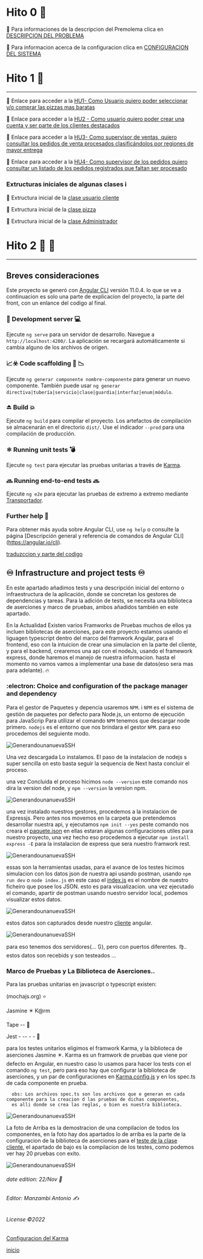 
# Hito 0 📶
 🔗  Para informaciones de la descripcion del Premolema clica en [DESCRIPCION DEL PROBLEMA](https://github.com/Manzambi/Manzambi_Antonio_CC2223/blob/main/Docs/Hito%200/descripcionProblema.md)
 
 🔗 Para informacion acerca de la configuracion clica en [CONFIGURACION DEL SISTEMA](https://github.com/Manzambi/Manzambi_Antonio_CC2223/blob/main/Docs/Hito%200/ConfiguracionSistema.md)

# Hito 1 📶
__________________________________________________________________________________________________________________________________________________
🔗 Enlace para acceder a la [HU1- Como Usuario quiero poder seleccionar y/o comprar las pizzas mas baratas](https://github.com/Manzambi/Manzambi_Antonio_CC2223/issues/1)

🔗 Enlace para acceder a la [HU2 - Como usuario quiero poder crear una cuenta y ser parte de los clientes destacados](https://github.com/Manzambi/Manzambi_Antonio_CC2223/issues/2)

🔗 Enlace para acceder a la  [HU3- Como supervisor de ventas, quiero consultar los pedidos de venta procesados clasificándolos por regiones de mayor entrega](https://github.com/Manzambi/Manzambi_Antonio_CC2223/issues/3)

🔗 Enlace para acceder a la [HU4- Como supervisor de los pedidos quiero consultar un listado de los pedidos registrados que faltan ser procesado](https://github.com/Manzambi/Manzambi_Antonio_CC2223/issues/4)

### Extructuras iniciales de algunas clases ℹ️
 
 🔗 Extructura inicial de la [clase usuario cliente](https://github.com/Manzambi/Manzambi_Antonio_CC2223/blob/main/Docs/Hito%201/src/Cliente/cliente.component.ts)

🔗 Extructura inicial de la [clase pizza](https://github.com/Manzambi/Manzambi_Antonio_CC2223/tree/main/Docs/Hito%201/src/Pizza)

🔗 Extructura inicial de la [clase Administrador](https://github.com/Manzambi/Manzambi_Antonio_CC2223/blob/main/Docs/Hito%201/src/AdmSistem/adm-sistema.component.ts)


# Hito 2  📶 📶

---------------------------------------------------------------------------------------------------------------------------------------------  
## Breves consideraciones

Este proyecto se generó con [Angular CLI](https://github.com/angular/angular-cli) versión 11.0.4.
lo que se ve a continuacion es solo una parte de explicacion del proyecto, la parte del front, con un enlance del codigo al final.

### 🔄 Development server 💻

Ejecute `ng serve` para un servidor de desarrollo. Navegue a `http://localhost:4200/`. La aplicación se recargará automáticamente si cambia alguno de los archivos de origen.

### 📈☣️ Code scaffolding 📑 📉

Ejecute `ng generar componente nombre-componente` para generar un nuevo componente. También puede usar `ng generar directiva|tubería|servicio|clase|guardia|interfaz|enum|módulo`.

### ⏏️ Build 💥

Ejecute `ng build` para compilar el proyecto. Los artefactos de compilación se almacenarán en el directorio `dist/`. Use el indicador `--prod` para una compilación de producción.

### ⚛️ Running unit tests 💣

Ejecute `ng test` para ejecutar las pruebas unitarias a través de [Karma](https://karma-runner.github.io).

### 🔜 Running end-to-end tests 🔜

Ejecute `ng e2e` para ejecutar las pruebas de extremo a extremo mediante [Transportador](http://www.protractortest.org/).

### Further help 🔀

Para obtener más ayuda sobre Angular CLI, use `ng help` o consulte la página [Descripción general y referencia de comandos de Angular CLI] (https://angular.io/cli).

[traduzccion y parte del codigo](https://github.com/Manzambi/Manzambi_Antonio_CC2223/tree/main/Docs/Hito%202/MyAplication__CC/pizzaHut)


## ♾️ Infrastructure and project tests ♾️

En este apartado añadimos tests y una descripción inicial del entorno o infraestructura de la aplicación, donde se concretan los gestores de dependencias y tareas. Para la adición de tests, se necesita una biblioteca de aserciones y marco de pruebas, ambos añadidos también en este apartado.

En la Actualidad Existen varios Framworks de Pruebas muchos de ellos ya incluen bibliotecas de aserciones, para este proyecto estamos usando el liguagen typescript dentro del marco del framwork Angular, para el frontend, eso con la intuicion de crear una simulacion en la parte del cliente, y para el backend, crearemos una api con el nodeJs, usando el framework express, donde haremos el manejo de nuestra informacion. hasta el momento no vamos vamos a implementar una base de datos(eso sera mas para adelante). 🔥

### :electron:  Choice and configuration of the package manager and dependency
   
  Para el gestor de Paquetes y depencia usaremos `NPM`. ℹ️ `NPM` es el sistema de gestión de paquetes por defecto para Node.js, un entorno de ejecución para JavaScrip 
  Para utilizar el comando `NPM` tenemos que descargar node primero. `nodejs` es el entorno que nos brindara el gestor `NPM`. para eso procedemos del seguiente modo.
    
![GenerandounanuevaSSH](../main/Docs/Hito%202/img/DescargadeNode.png)

Una vez descargada Lo instalamos. El paso de la instalacion de nodejs s super sencilla on esto basta seguir la sequencia de Next hasta concluir el proceso.

una vez Concluida el proceso hicimos `node --version` este comando nos dira la version del node, y `npm --version` la version npm.

![GenerandounanuevaSSH](../main/Docs/Hito%202/img/NPMYNODEversion.png)

una vez instalado nuestros gestores, procedemos a la instalacion de Expressjs. Pero antes nos movemos en la carpeta que pretendemos desarrollar nuestra api, y ejecutamos `npm init --yes` peste comando nos creara el [paquete.json](https://github.com/Manzambi/Manzambi_Antonio_CC2223/blob/main/Docs/Hito%202/MyAplication__CC/ApiRest/package.json) en ellas estaran algunas configuraciones utiles para nuestro proyecto, una vez hecho eso procedemos a ejecutar  `npm install express -E` para la instalacion de express que sera  nuestro framwork rest.

![GenerandounanuevaSSH](../main/Docs/Hito%202/img/UsandoNPMParaInstalarExpress.png)

essas son la herramientas usadas, para el avance de los testes hicimos simulacion con los datos json de nuestra api usando postman, usando `npm run dev` o `node index.js` en este caso el [index.js](https://github.com/Manzambi/Manzambi_Antonio_CC2223/blob/main/Docs/Hito%202/MyAplication__CC/ApiRest/index.js) es el nombre de nuestro ficheiro que posee los JSON. esto es para visualizacion. una vez ejecutado el comando, apartir de postman usando nuestro servidor local, podemos visualizar estos datos.  

![GenerandounanuevaSSH](../main/Docs/Hito%202/img/getClientes.png)

estos datos son capturados desde nuestro [cliente](https://github.com/Manzambi/Manzambi_Antonio_CC2223/blob/main/Docs/Hito%202/MyAplication__CC/pizzaHut/src/app/cliente/cliente.component.ts) angular.

![GenerandounanuevaSSH](../main/Docs/Hito%202/img/getClienteAngular.png)

para eso tenemos dos servidores(... 🔃), pero con puertos diferentes. ♍.. estos datos son recebids y son testeados ...


### Marco de Pruebas y La Biblioteca de Aserciones..

Para las pruebas unitarias en javascript o typescript existen:

(mochajs.org) ⭐

 Jasmine ✴️   K@rm
 
 Tape   --  🌟
 
 Jest  - -- - - 🌠
 
 para los testes unitarios eligimos el framwork Karma, y la biblioteca de aserciones Jasmine ✴️.
 Karma es un framwork de pruebas que viene por defecto en Angular, en nuestro caso lo usamos para hacer los tests con el comando `ng test`, pero para eso hay que configurar la biblioteca de aserciones, y un par de configuraciones en [Karma.config.js](https://github.com/Manzambi/Manzambi_Antonio_CC2223/blob/main/Docs/Hito%202/MyAplication__CC/pizzaHut/karma.conf.js) y en los spec.ts de cada componente en prueba. 
 
      obs: Los archivos spec.ts son los archivos que e generan en cada componente para la creacion d las pruebas de dichas componentes,
      es alli donde se crea las reglas, o bien es nuestra biblioteca.
      
 
 
![GenerandounanuevaSSH](../main/Docs/Hito%202/img/Clienteprueba.png)

La foto de Arriba es la demostracion de una compilacion de todos los componentes, en la foto hay dos apartados lo de arriba es la parte de la configuracion de la biblioteca de aserciones para el [teste de la clase cliente](https://github.com/Manzambi/Manzambi_Antonio_CC2223/blob/main/Docs/Hito%202/MyAplication__CC/pizzaHut/src/app/cliente/cliente.component.spec.ts), el apartado de bajo es la compilacion de los testes, como podemos ver hay 20 pruebas con exito.

![GenerandounanuevaSSH](../main/Docs/Hito%202/img/PruebaDemostracionenelservidor.png)

 ###### date edition: 22/Nov 📅
 ###### Editor: Manzambi Antonio ✍️
 ###### License ©️2022




[Configuracion del Karma](https://github.com/Manzambi/Manzambi_Antonio_CC2223/blob/main/Docs/Hito%202/MyAplication__CC/pizzaHut/karma.conf.js)




[inicio](https://github.com/Manzambi/Manzambi_Antonio_CC2223)
